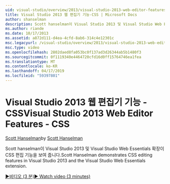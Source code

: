 ```yaml
---
uid: visual-studio/overview/2013/visual-studio-2013-web-editor-features-css
title: Visual Studio 2013 웹 편집기 기능-CSS | Microsoft Docs
author: shanselman
description: Scott hanselman이 Visual Studio 2013 및 Visual Studio Web Essentials 확장이 CSS 편집 기능을 보여 줍니다.
ms.author: riande
ms.date: 10/17/2013
ms.assetid: a872d111-d4ea-4cfd-8ab6-314c4e12301c
msc.legacyurl: /visual-studio/overview/2013/visual-studio-2013-web-editor-features-css
msc.type: video
ms.openlocfilehash: 2802daed8fa053bc0f137ad3d26344ab5b1480f3
ms.sourcegitcommit: 0f1119340e4464720cfd16d0ff15764746ea1fea
ms.translationtype: MT
ms.contentlocale: ko-KR
ms.lasthandoff: 04/17/2019
ms.locfileid: "59397801"
---
```

# <a name="visual-studio-2013-web-editor-features---css"></a><span data-ttu-id="7f908-103">Visual Studio 2013 웹 편집기 기능 - CSS</span><span class="sxs-lookup"><span data-stu-id="7f908-103">Visual Studio 2013 Web Editor Features - CSS</span></span>

<span data-ttu-id="7f908-104">[Scott Hanselman](https://github.com/shanselman)</span><span class="sxs-lookup"><span data-stu-id="7f908-104">by [Scott Hanselman](https://github.com/shanselman)</span></span>

<span data-ttu-id="7f908-105">Scott hanselman이 Visual Studio 2013 및 Visual Studio Web Essentials 확장이 CSS 편집 기능을 보여 줍니다.</span><span class="sxs-lookup"><span data-stu-id="7f908-105">Scott Hanselman demonstrates CSS editing features in Visual Studio 2013 and the Visual Studio Web Essentials extension.</span></span>

[<span data-ttu-id="7f908-106">&#9654;비디오 (3 분)</span><span class="sxs-lookup"><span data-stu-id="7f908-106">&#9654; Watch video (3 minutes)</span></span>](https://channel9.msdn.com/Blogs/ASP-NET-Site-Videos/visual-studio-2013-web-editor-features-css)
